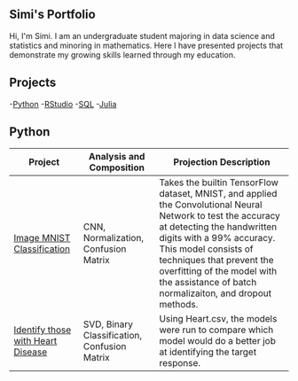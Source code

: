 ## Simi's Portfolio

Hi, I'm Simi. I am an undergraduate student majoring in data science and statistics and minoring in mathematics. Here I have presented projects that demonstrate my growing skills learned through my education. 

## Projects
-[Python](#Python)
-[RStudio](#RStudio)
-[SQL](#SQL)
-[Julia](#Julia)

## Python
Project | Analysis and Composition | Projection Description
---|---|---|
[Image MNIST Classification](#image-mnist-classification)| CNN, Normalization, Confusion Matrix | Takes the builtin TensorFlow dataset, MNIST, and applied the Convolutional Neural Network to test the accuracy at detecting the handwritten digits with a 99% accuracy. This model consists of techniques that prevent the overfitting of the model with the assistance of batch normalizaiton, and dropout methods. 
[Identify those with Heart Disease](#identify-those-with-heart-disease) | SVD, Binary Classification, Confusion Matrix | Using Heart.csv, the models were run to compare which model would do a better job at identifying the target response.

<!--
**patel-simi/patel-simi** is a ✨ _special_ ✨ repository because its `README.md` (this file) appears on your GitHub profile.

Here are some ideas to get you started:

- 🔭 I’m currently working on ...
- 🌱 I’m currently learning ...
- 👯 I’m looking to collaborate on ...
- 🤔 I’m looking for help with ...
- 💬 Ask me about ...
- 📫 How to reach me: ...
- 😄 Pronouns: ...
- ⚡ Fun fact: ...
-->
